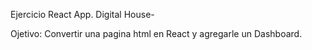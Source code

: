 Ejercicio React App. Digital House-

Ojetivo: Convertir una pagina html en  React y agregarle un Dashboard.

